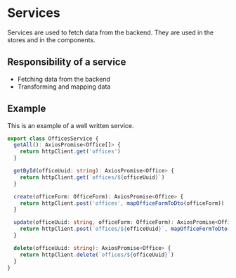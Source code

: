 # Services

Services are used to fetch data from the backend. They are used in the stores and in the components.

## Responsibility of a service

- Fetching data from the backend
- Transforming and mapping data

## Example

This is an example of a well written service.

```typescript
export class OfficesService {
  getAll(): AxiosPromise<Office[]> {
    return httpClient.get('offices')
  }

  getById(officeUuid: string): AxiosPromise<Office> {
    return httpClient.get(`offices/${officeUuid}`)
  }

  create(officeForm: OfficeForm): AxiosPromise<Office> {
    return httpClient.post('offices', mapOfficeFormToDto(officeForm))
  }

  update(officeUuid: string, officeForm: OfficeForm): AxiosPromise<Office> {
    return httpClient.post(`offices/${officeUuid}`, mapOfficeFormToDto(officeForm))
  }

  delete(officeUuid: string): AxiosPromise<Office> {
    return httpClient.delete(`offices/${officeUuid}`)
  }
}
```
